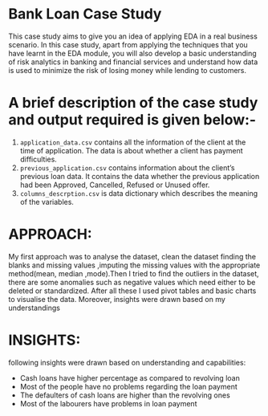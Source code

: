 
# Bank Loan Case Study
This case study aims to give you an idea of applying EDA in a real business scenario. In this case study, apart from applying the techniques that you have learnt in the EDA module, you will also develop a basic understanding of risk analytics in banking and financial services and understand how data is used to minimize the risk of losing money while lending to customers.

# A brief description of the case study and output required is given below:-
1. `application_data.csv` contains all the information of the client at the time of application. The data is about whether a client has payment difficulties.
2. `previous_application.csv` contains information about the client’s previous loan data. It contains the data whether the previous application had been Approved, Cancelled, Refused or Unused offer.
3. `columns_descrption.csv` is data dictionary which describes the meaning of the variables.

# APPROACH:
My first approach was to analyse the dataset, clean the dataset finding the blanks and missing values ,imputing the missing values with the appropriate method(mean, median ,mode).Then I tried to find the outliers in the dataset, there are some anomalies such as negative values which need either to be deleted or standardized. After all these I used pivot tables and basic charts to visualise the data. Moreover, insights were drawn based on my understandings

# INSIGHTS:
following insights were drawn based on understanding and capabilities:
* Cash loans have higher percentage as compared to revolving loan
* Most of the people have no problems regarding the loan payment
* The defaulters of cash loans are higher than the revolving ones
* Most of the labourers have problems in loan payment
